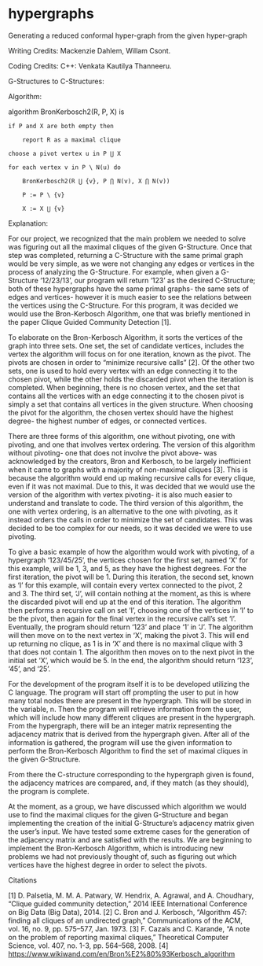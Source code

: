 # hypergraphs
Generating a reduced conformal hyper-graph from the given hyper-graph

Writing Credits: Mackenzie Dahlem, Willam Csont.

Coding Credits: 
              C++:  Venkata Kautilya Thanneeru.

G-Structures to C-Structures: 

Algorithm:

algorithm BronKerbosch2(R, P, X) is

    if P and X are both empty then
    
        report R as a maximal clique
	
    choose a pivot vertex u in P ⋃ X
    
    for each vertex v in P \ N(u) do
    
        BronKerbosch2(R ⋃ {v}, P ⋂ N(v), X ⋂ N(v))
	
        P := P \ {v}
	
        X := X ⋃ {v}



Explanation:

For our project, we recognized that the main problem we needed to solve was figuring out all the maximal cliques of the given G-Structure. Once that step was completed, returning a C-Structure with the same primal graph would be very simple, as we were not changing any edges or vertices in the process of analyzing the G-Structure. For example, when given a G-Structure ‘12/23/13’, our program will return ‘123’ as the desired C-Structure; both of these hypergraphs have the same primal graphs- the same sets of edges and vertices- however it is much easier to see the relations between the vertices using the C-Structure. For this program, it was decided we would use the Bron-Kerbosch Algorithm, one that was briefly mentioned in the paper Clique Guided Community Detection [1].
  
  
  To elaborate on the Bron-Kerbosch Algorithm, it sorts the vertices of the graph into three sets. One set, the set of candidate vertices, includes the vertex the algorithm will focus on for one iteration, known as the pivot. The pivots are chosen in order to “minimize recursive calls” [2]. Of the other two sets, one is used to hold every vertex with an edge connecting it to the chosen pivot, while the other holds the discarded pivot when the iteration is completed. When beginning, there is no chosen vertex, and the set that contains all the vertices with an edge connecting it to the chosen pivot is simply a set that contains all vertices in the given structure. When choosing the pivot for the algorithm, the chosen vertex should have the highest degree- the highest number of edges, or connected vertices.


  There are three forms of this algorithm, one without pivoting, one with pivoting, and one that involves vertex ordering. The version of this algorithm without pivoting- one that does not involve the pivot above- was acknowledged by the creators, Bron and Kerbosch, to be largely inefficient when it came to graphs with a majority of non-maximal cliques [3]. This is because the algorithm would end up making recursive calls for every clique, even if it was not maximal. Due to this, it was decided that we would use the version of the algorithm with vertex pivoting- it is also much easier to understand and translate to code. The third version of this algorithm, the one with vertex ordering, is an alternative to the one with pivoting, as it instead orders the calls in order to minimize the set of candidates. This was decided to be too complex for our needs, so it was decided we were to use pivoting.
  
  
  To give a basic example of how the algorithm would work with pivoting, of a hypergraph ‘123/45/25’, the vertices chosen for the first set, named ‘X’ for this example, will be 1, 3, and 5, as they have the highest degrees. For the first iteration, the pivot will be 1. During this iteration, the second set, known as ‘I’ for this example, will contain every vertex connected to the pivot, 2 and 3. The third set, ‘J’, will contain nothing at the moment, as this is where the discarded pivot will end up at the end of this iteration. The algorithm then performs a recursive call on set ‘I’, choosing one of the vertices in ‘I’ to be the pivot, then again for the final vertex in the recursive call’s set ‘I’. Eventually, the program should return ‘123’ and place ‘1’ in ‘J’. The algorithm will then move on to the next vertex in ‘X’, making the pivot 3. This will end up returning no clique, as 1 is in ‘X’ and there is no maximal clique with 3 that does not contain 1. The algorithm then moves on to the next pivot in the initial set ‘X’, which would be 5. In the end, the algorithm should return ‘123’, ‘45’, and ‘25’.
  
  
  For the development of the program itself it is to be developed utilizing the C language. The program will start off prompting the user to put in how many total nodes there are present in the hypergraph. This will be stored in the variable, n. Then the program will retrieve information from the user, which will include how many different cliques are present in the hypergraph. From the hypergraph, there will be an integer matrix representing the adjacency matrix that is derived from the hypergraph given. After all of the information is gathered, the program will use the given information to perform the Bron-Kerbosch Algorithm to find the set of maximal cliques in the given G-Structure.
  
  From there the C-structure corresponding to the hypergraph given is found, the adjacency matrices are compared, and, if they match (as they should), the program is complete.
  
  
At the moment, as a group, we have discussed which algorithm we would use to find the maximal cliques for the given G-Structure and began implementing the creation of the initial G-Structure’s adjacency matrix given the user’s input. We have tested some extreme cases for the generation of the adjacency matrix and are satisfied with the results. We are beginning to implement the Bron-Kerbosch Algorithm, which is introducing new problems we had not previously thought of, such as figuring out which vertices have the highest degree in order to select the pivots. 



Citations

[1] D. Palsetia, M. M. A. Patwary, W. Hendrix, A. Agrawal, and A. Choudhary, “Clique guided community detection,” 2014 IEEE International Conference on Big Data (Big Data), 2014.
[2] C. Bron and J. Kerbosch, “Algorithm 457: finding all cliques of an undirected graph,” Communications of the ACM, vol. 16, no. 9, pp. 575–577, Jan. 1973.
[3] F. Cazals and C. Karande, “A note on the problem of reporting maximal cliques,” Theoretical Computer Science, vol. 407, no. 1-3, pp. 564–568, 2008.
[4] https://www.wikiwand.com/en/Bron%E2%80%93Kerbosch_algorithm
